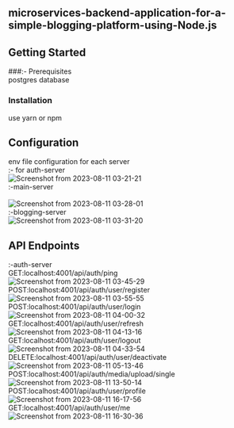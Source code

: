 ## microservices-backend-application-for-a-simple-blogging-platform-using-Node.js
## Getting Started
###:- Prerequisites<br />
postgres database
### Installation<br />
use yarn or npm

## Configuration
env file configuration for each server<br />
:- for auth-server<br />
![Screenshot from 2023-08-11 03-21-21](https://github.com/amitsafi45/microservices-backend-application-for-a-simple-blogging-platform-using-Node.js./assets/106763609/2d5a01e9-dea1-4e29-8f1d-8fe0c5dbf668)<br />
:-main-server<br />  
![Screenshot from 2023-08-11 03-28-01](https://github.com/amitsafi45/microservices-backend-application-for-a-simple-blogging-platform-using-Node.js./assets/106763609/0ec109cf-f74b-4b4b-ad4d-6e8ae9c7ef63)<br />
:-blogging-server<br />
![Screenshot from 2023-08-11 03-31-20](https://github.com/amitsafi45/microservices-backend-application-for-a-simple-blogging-platform-using-Node.js./assets/106763609/7d272a9c-b23f-4de5-9829-e927675bcef1)
## API Endpoints
:-auth-server<br/>
GET:localhost:4001/api/auth/ping<br/>
![Screenshot from 2023-08-11 03-45-29](https://github.com/amitsafi45/microservices-backend-application-for-a-simple-blogging-platform-using-Node.js./assets/106763609/c8980c7e-172e-4719-a008-870aac28289c)<br/>
POST:localhost:4001/api/auth/user/register<br/>
![Screenshot from 2023-08-11 03-55-55](https://github.com/amitsafi45/microservices-backend-application-for-a-simple-blogging-platform-using-Node.js./assets/106763609/a83c30be-96d5-4fa6-8f87-5302f8b5f947)<br/>
POST:localhost:4001/api/auth/user/login<br/>
![Screenshot from 2023-08-11 04-00-32](https://github.com/amitsafi45/microservices-backend-application-for-a-simple-blogging-platform-using-Node.js./assets/106763609/3af8410e-8b48-41b1-a93a-db25150dc631)
GET:localhost:4001/api/auth/user/refresh<br/>
![Screenshot from 2023-08-11 04-13-16](https://github.com/amitsafi45/microservices-backend-application-for-a-simple-blogging-platform-using-Node.js./assets/106763609/d1b568c6-0e0f-4a51-bbd8-0ed63f758fe1)<br/>
GET:localhost:4001/api/auth/user/logout<br/>
![Screenshot from 2023-08-11 04-33-54](https://github.com/amitsafi45/microservices-backend-application-for-a-simple-blogging-platform-using-Node.js./assets/106763609/f041466d-341f-4327-b76b-de29fd872e99)
DELETE:localhost:4001/api/auth/user/deactivate<br/>
![Screenshot from 2023-08-11 05-13-46](https://github.com/amitsafi45/microservices-backend-application-for-a-simple-blogging-platform-using-Node.js./assets/106763609/3bab3ad5-a150-47bb-89e9-4d97b348a59b)
POST:localhost:4001/api/auth/media/upload/single<br/>
![Screenshot from 2023-08-11 13-50-14](https://github.com/amitsafi45/microservices-backend-application-for-a-simple-blogging-platform-using-Node.js./assets/106763609/d047e2a1-0724-4513-b6a1-4bacef51f821)
POST:localhost:4001/api/auth/user/profile<br/>
![Screenshot from 2023-08-11 16-17-56](https://github.com/amitsafi45/microservices-backend-application-for-a-simple-blogging-platform-using-Node.js./assets/106763609/d7b86b97-6f13-49db-8e66-d6c52fbe35a2)
GET:localhost:4001/api/auth/user/me<br/>
![Screenshot from 2023-08-11 16-30-36](https://github.com/amitsafi45/microservices-backend-application-for-a-simple-blogging-platform-using-Node.js./assets/106763609/56f6285e-3281-4070-97a5-b50dcf03fd18)
